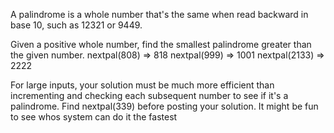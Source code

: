A palindrome is a whole number that's the same when read backward in base 10, such as 12321 or 9449.

Given a positive whole number, find the smallest palindrome greater than the given number.
nextpal(808) => 818
nextpal(999) => 1001
nextpal(2133) => 2222

For large inputs, your solution must be much more efficient than incrementing and checking each subsequent number to see if it's a palindrome. Find nextpal(339) before posting your solution.   It might be fun to see whos system can do it the fastest 